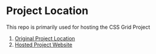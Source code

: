 # Project Location

This repo is primarily used for hosting the CSS Grid Project

1. [Original Project Location](https://github.com/Akshay199456/100DaysOfCode/tree/master/Topics/Flexbox)
2. [Hosted Project Website](https://akshay199456.github.io/100DaysOfCode-CSSFlexboxProject/)